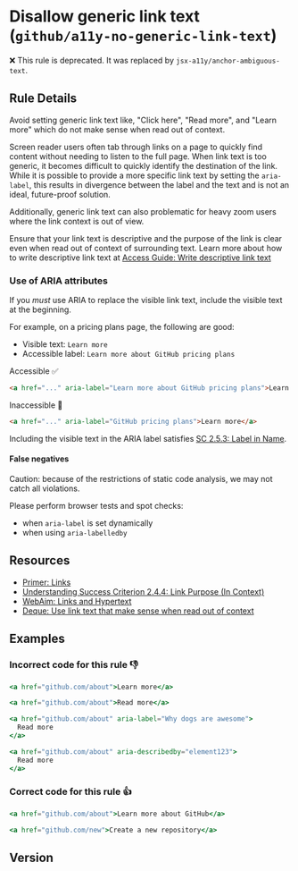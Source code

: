 # Disallow generic link text (`github/a11y-no-generic-link-text`)

❌ This rule is deprecated. It was replaced by `jsx-a11y/anchor-ambiguous-text`.

<!-- end auto-generated rule header -->

## Rule Details

Avoid setting generic link text like, "Click here", "Read more", and "Learn more" which do not make sense when read out of context.

Screen reader users often tab through links on a page to quickly find content without needing to listen to the full page. When link text is too generic, it becomes difficult to quickly identify the destination of the link. While it is possible to provide a more specific link text by setting the `aria-label`, this results in divergence between the label and the text and is not an ideal, future-proof solution.

Additionally, generic link text can also problematic for heavy zoom users where the link context is out of view.

Ensure that your link text is descriptive and the purpose of the link is clear even when read out of context of surrounding text.
Learn more about how to write descriptive link text at [Access Guide: Write descriptive link text](https://www.accessguide.io/guide/descriptive-link-text)

### Use of ARIA attributes

If you _must_ use ARIA to replace the visible link text, include the visible text at the beginning.

For example, on a pricing plans page, the following are good:

- Visible text: `Learn more`
- Accessible label: `Learn more about GitHub pricing plans`

Accessible ✅

```html
<a href="..." aria-label="Learn more about GitHub pricing plans">Learn more</a>
```

Inaccessible 🚫

```html
<a href="..." aria-label="GitHub pricing plans">Learn more</a>
```

Including the visible text in the ARIA label satisfies [SC 2.5.3: Label in Name](https://www.w3.org/WAI/WCAG21/Understanding/label-in-name.html).

#### False negatives

Caution: because of the restrictions of static code analysis, we may not catch all violations.

Please perform browser tests and spot checks:

- when `aria-label` is set dynamically
- when using `aria-labelledby`

## Resources

- [Primer: Links](https://primer.style/design/accessibility/links)
- [Understanding Success Criterion 2.4.4: Link Purpose (In Context)](https://www.w3.org/WAI/WCAG21/Understanding/link-purpose-in-context.html)
- [WebAim: Links and Hypertext](https://webaim.org/techniques/hypertext/)
- [Deque: Use link text that make sense when read out of context](https://dequeuniversity.com/tips/link-text)

## Examples

### **Incorrect** code for this rule 👎

```jsx
<a href="github.com/about">Learn more</a>
```

```jsx
<a href="github.com/about">Read more</a>
```

```jsx
<a href="github.com/about" aria-label="Why dogs are awesome">
  Read more
</a>
```

```jsx
<a href="github.com/about" aria-describedby="element123">
  Read more
</a>
```

### **Correct** code for this rule 👍

```jsx
<a href="github.com/about">Learn more about GitHub</a>
```

```jsx
<a href="github.com/new">Create a new repository</a>
```

## Version
